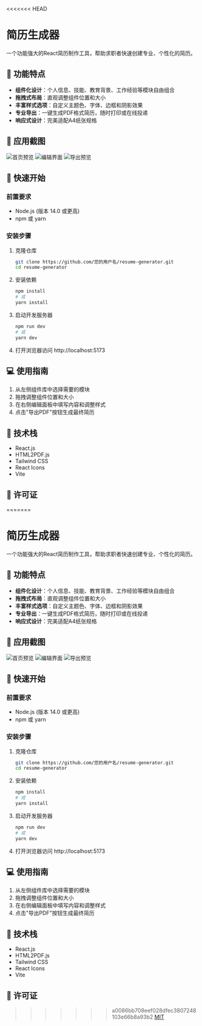 <<<<<<< HEAD
# 简历生成器

一个功能强大的React简历制作工具，帮助求职者快速创建专业、个性化的简历。

## 🌟 功能特点

- **组件化设计**：个人信息、技能、教育背景、工作经验等模块自由组合
- **拖拽式布局**：直观调整组件位置和大小
- **丰富样式选项**：自定义主题色、字体、边框和阴影效果
- **专业导出**：一键生成PDF格式简历，随时打印或在线投递
- **响应式设计**：完美适配A4纸张规格

## 📸 应用截图

![首页预览](./screenshots/home.png)
![编辑界面](./screenshots/editor.png)
![导出预览](./screenshots/export.png)

## 🚀 快速开始

### 前置要求

- Node.js (版本 14.0 或更高)
- npm 或 yarn

### 安装步骤

1. 克隆仓库
   ```bash
   git clone https://github.com/您的用户名/resume-generator.git
   cd resume-generator
   ```

2. 安装依赖
   ```bash
   npm install
   # 或
   yarn install
   ```

3. 启动开发服务器
   ```bash
   npm run dev
   # 或
   yarn dev
   ```

4. 打开浏览器访问 http://localhost:5173

## 💻 使用指南

1. 从左侧组件库中选择需要的模块
2. 拖拽调整组件位置和大小
3. 在右侧编辑面板中填写内容和调整样式
4. 点击"导出PDF"按钮生成最终简历

## 🔧 技术栈

- React.js
- HTML2PDF.js
- Tailwind CSS
- React Icons
- Vite

## 📝 许可证

=======
# 简历生成器

一个功能强大的React简历制作工具，帮助求职者快速创建专业、个性化的简历。

## 🌟 功能特点

- **组件化设计**：个人信息、技能、教育背景、工作经验等模块自由组合
- **拖拽式布局**：直观调整组件位置和大小
- **丰富样式选项**：自定义主题色、字体、边框和阴影效果
- **专业导出**：一键生成PDF格式简历，随时打印或在线投递
- **响应式设计**：完美适配A4纸张规格

## 📸 应用截图

![首页预览](./screenshots/home.png)
![编辑界面](./screenshots/editor.png)
![导出预览](./screenshots/export.png)

## 🚀 快速开始

### 前置要求

- Node.js (版本 14.0 或更高)
- npm 或 yarn

### 安装步骤

1. 克隆仓库
   ```bash
   git clone https://github.com/您的用户名/resume-generator.git
   cd resume-generator
   ```

2. 安装依赖
   ```bash
   npm install
   # 或
   yarn install
   ```

3. 启动开发服务器
   ```bash
   npm run dev
   # 或
   yarn dev
   ```

4. 打开浏览器访问 http://localhost:5173

## 💻 使用指南

1. 从左侧组件库中选择需要的模块
2. 拖拽调整组件位置和大小
3. 在右侧编辑面板中填写内容和调整样式
4. 点击"导出PDF"按钮生成最终简历

## 🔧 技术栈

- React.js
- HTML2PDF.js
- Tailwind CSS
- React Icons
- Vite

## 📝 许可证

>>>>>>> a0086bb708eef028dfec3807248103e66b8a93b2
[MIT](LICENSE)